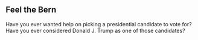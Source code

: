 Feel the Bern 
--

Have you ever wanted help on picking a presidential candidate to vote for? Have you ever considered Donald J. Trump as one of those candidates?